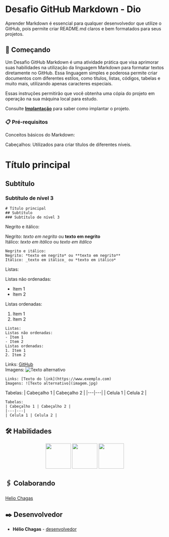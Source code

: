 # Desafio GitHub Markdown - Dio

Aprender Markdown é essencial para qualquer desenvolvedor que utilize o GitHub, pois permite criar README.md claros e bem formatados para seus projetos.

## 🚀 Começando

Um Desafio GitHub Markdown é uma atividade prática que visa aprimorar suas habilidades na utilização da linguagem Markdown para formatar textos diretamente no GitHub. 
Essa linguagem simples e poderosa permite criar documentos com diferentes estilos, como títulos, listas, códigos, tabelas e muito mais, utilizando apenas caracteres especiais.

Essas instruções permitirão que você obtenha uma cópia do projeto em operação na sua máquina local para estudo.

Consulte **[Implantação](#-implanta%C3%A7%C3%A3o)** para saber como implantar o projeto.

### 📋 Pré-requisitos

Conceitos básicos do Markdown:

Cabeçalhos: Utilizados para criar títulos de diferentes níveis.

# Título principal
## Subtítulo
### Subtítulo de nível 3

```
# Título principal
## Subtítulo
### Subtítulo de nível 3

```

Negrito e itálico:

Negrito: *texto em negrito* ou **texto em negrito** </br>
Itálico: _texto em itálico_ ou *texto em itálico*

```
Negrito e itálico:
Negrito: *texto em negrito* ou **texto em negrito**
Itálico: _texto em itálico_ ou *texto em itálico*

```

Listas:

Listas não ordenadas:
  - Item 1
  - Item 2

Listas ordenadas:
  1. Item 1
  2. Item 2

```
Listas:
Listas não ordenadas:
- Item 1
- Item 2
Listas ordenadas:
1. Item 1
2. Item 2
```
Links: [GitHub](https://www.github.com/) </br>
Imagens: ![Texto alternativo](https://miro.medium.com/v2/resize:fit:1125/1*biIy42Cn4Bnu0IkpUW1Zew.png)

```
Links: [Texto do link](https://www.exemplo.com)
Imagens: ![Texto alternativo](imagem.jpg)
```

Tabelas: 
| Cabeçalho 1 | Cabeçalho 2 | 
|---|---| 
| Celula 1 | Celula 2 |

```
Tabelas:
| Cabeçalho 1 | Cabeçalho 2 |
|---|---|
| Celula 1 | Celula 2 |
```

## 🛠️ Habilidades

<p align="Center"> <img src="https://cdn.jsdelivr.net/gh/devicons/devicon@latest/icons/python/python-plain.svg" width="80px"/> <img src="https://cdn.jsdelivr.net/gh/devicons/devicon@latest/icons/visualbasic/visualbasic-original.svg" width="80px" /> <img src="https://cdn.jsdelivr.net/gh/devicons/devicon@latest/icons/html5/html5-original-wordmark.svg" width="80px"/></p>


## 🖇️ Colaborando

[Helio Chagas](https://github.com/Helio-Chagas01)

## ✒️ Desenvolvedor

* **Hélio Chagas** - [desenvolvedor](https://github.com/Helhio-Chagas)


